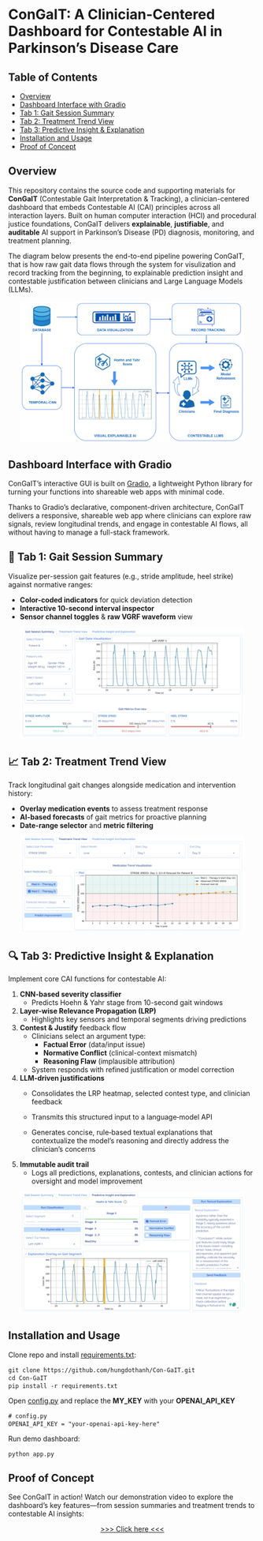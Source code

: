 
# ConGaIT: A Clinician-Centered Dashboard for Contestable AI in Parkinson’s Disease Care

## Table of Contents

- [Overview](#overview)
- [Dashboard Interface with Gradio](#dashboard-interface-with-gradio) 
- [Tab 1: Gait Session Summary](#tab-1-gait-session-summary)  
- [Tab 2: Treatment Trend View](#tab-2-treatment-trend-view)  
- [Tab 3: Predictive Insight & Explanation](#tab-3-predictive-insight--explanation)  
- [Installation and Usage](#installation-and-usage)
- [Proof of Concept](proof-of-concept)


## Overview

This repository contains the source code and supporting materials for **ConGaIT** (Contestable Gait Interpretation & Tracking), a clinician-centered dashboard that embeds Contestable AI (CAI) principles across all interaction layers. Built on human computer interaction (HCI) and procedural justice foundations, ConGaIT delivers **explainable**, **justifiable**, and **auditable** AI support in Parkinson’s Disease (PD) diagnosis, monitoring, and treatment planning.

The diagram below presents the end-to-end pipeline powering ConGaIT, that is how raw gait data flows through the system for visulization and record tracking from the beginning, to explainable prediction insight and contestable justification between clinicians and Large Language Models (LLMs).
<p align="center"> 
   <img src="figures/framework.png" alt="ConGaIT System Pipeline" width="90%" /> 
</p>

## Dashboard Interface with Gradio

ConGaIT’s interactive GUI is built on [Gradio](https://github.com/gradio-app/gradio), a lightweight Python library for turning your functions into shareable web apps with minimal code.

Thanks to Gradio’s declarative, component-driven architecture, ConGaIT delivers a responsive, shareable web app where clinicians can explore raw signals, review longitudinal trends, and engage in contestable AI flows, all without having to manage a full-stack framework.


## 📝 Tab 1: Gait Session Summary

Visualize per-session gait features (e.g., stride amplitude, heel strike) against normative ranges:

- **Color-coded indicators** for quick deviation detection  
- **Interactive 10-second interval inspector**  
- **Sensor channel toggles** & **raw VGRF waveform** view  

<p align="center">
    <img src="figures/tab1.jpeg" alt="Gait Session Summary" width="90%" />
</p>


## 📈 Tab 2: Treatment Trend View

Track longitudinal gait changes alongside medication and intervention history:

- **Overlay medication events** to assess treatment response  
- **AI-based forecasts** of gait metrics for proactive planning  
- **Date-range selector** and **metric filtering**  

<p align="center">
    <img src="figures/tab2.jpeg" alt="Treatment Trend View" width="90%" />
</p>


## 🔍 Tab 3: Predictive Insight & Explanation

Implement core CAI functions for contestable AI:

1. **CNN-based severity classifier**  
   - Predicts Hoehn & Yahr stage from 10-second gait windows  
2. **Layer-wise Relevance Propagation (LRP)**  
   - Highlights key sensors and temporal segments driving predictions  
3. **Contest & Justify** feedback flow  
   - Clinicians select an argument type:
     - **Factual Error** (data/input issue)  
     - **Normative Conflict** (clinical-context mismatch)  
     - **Reasoning Flaw** (implausible attribution)  
   - System responds with refined justification or model correction
4. **LLM-driven justifications**  
   - Consolidates the LRP heatmap, selected contest type, and clinician feedback

   - Transmits this structured input to a language‑model API

   - Generates concise, rule‑based textual explanations that contextualize the model’s reasoning and directly address the clinician’s concerns
5. **Immutable audit trail**  
   - Logs all predictions, explanations, contests, and clinician actions for oversight and model improvement

<p align="center">
    <img src="figures/tab3.jpeg" alt="Predictive Insights and Explanations" width="90%" />
</p>


## Installation and Usage
Clone repo and install [requirements.txt](requirements.txt):

```
git clone https://github.com/hungdothanh/Con-GaIT.git
cd Con-GaIT
pip install -r requirements.txt
```

Open [config.py](config.py) and replace the **MY_KEY** with your **OPENAI_API_KEY**
```
# config.py
OPENAI_API_KEY = "your-openai-api-key-here"
```

Run demo dashboard: 
```
python app.py
```

## Proof of Concept

See ConGaIT in action! Watch our demonstration video to explore the dashboard’s key features—from session summaries and treatment trends to contestable AI insights:
<p align="center">
  <a href="https://drive.google.com/file/d/1yr8wnZCxxEGZntcuYbUkn03oMxxZQKF_/view?usp=drive_link">>>> Click here <<<</a>
</p>

<!-- <p align="center">
  <a href="https://drive.google.com/file/d/1cE-WHRHtQEVe_SZghwaAFMD5DEg6Otpj/view?usp=drive_link">
    <img src="figures/demo_thumbnail.png" alt="ConGaIT Demo" width="80%" />
  </a>
</p> -->
